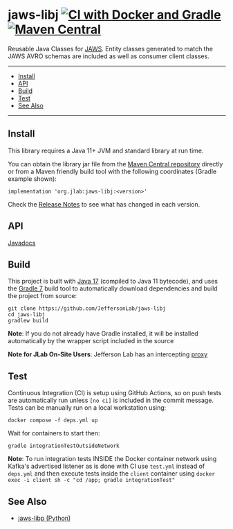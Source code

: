# jaws-libj [![CI with Docker and Gradle](https://github.com/JeffersonLab/jaws-libj/actions/workflows/ci.yml/badge.svg?branch=main)](https://github.com/JeffersonLab/jaws-libj/actions/workflows/ci.yml) [![Maven Central](https://badgen.net/maven/v/maven-central/org.jlab/jaws-libj)](https://repo1.maven.org/maven2/org/jlab/jaws-libj/)
Reusable Java Classes for [JAWS](https://github.com/JeffersonLab/jaws).  Entity classes generated to match the JAWS AVRO schemas are included as well as consumer client classes.

---
 - [Install](https://github.com/JeffersonLab/jaws-libj#install)   
 - [API](https://github.com/JeffersonLab/jaws-libj#api)    
 - [Build](https://github.com/JeffersonLab/jaws-libj#build)
 - [Test](https://github.com/JeffersonLab/jaws-libj#test)
 - [See Also](https://github.com/JeffersonLab/jaws-libj#see-also)
---

## Install

This library requires a Java 11+ JVM and standard library at run time.

You can obtain the library jar file from the [Maven Central repository](https://repo1.maven.org/maven2/org/jlab/jaws-libj/) directly or from a Maven friendly build tool with the following coordinates (Gradle example shown):
```
implementation 'org.jlab:jaws-libj:<version>'
```
Check the [Release Notes](https://github.com/JeffersonLab/jaws-libj/releases) to see what has changed in each version.  

## API
[Javadocs](https://jeffersonlab.github.io/jaws-libj)

## Build
This project is built with [Java 17](https://adoptium.net/) (compiled to Java 11 bytecode), and uses the [Gradle 7](https://gradle.org/) build tool to automatically download dependencies and build the project from source:

```
git clone https://github.com/JeffersonLab/jaws-libj
cd jaws-libj
gradlew build
```
**Note**: If you do not already have Gradle installed, it will be installed automatically by the wrapper script included in the source

**Note for JLab On-Site Users**: Jefferson Lab has an intercepting [proxy](https://gist.github.com/slominskir/92c25a033db93a90184a5994e71d0b78)

## Test
Continuous Integration (CI) is setup using GitHub Actions, so on push tests are automatically run unless `[no ci]` is included in the commit message.   Tests can be manually run on a local workstation using:
```
docker compose -f deps.yml up
```
Wait for containers to start then:
```
gradle integrationTestOutsideNetwork
```
**Note**: To run integration tests INSIDE the Docker container network using Kafka's advertised listener as is done with CI use `test.yml` instead of `deps.yml` and then execute tests inside the `client` container using `docker exec -i client sh -c "cd /app; gradle integrationTest"`

## See Also
- [jaws-libp (Python)](https://github.com/JeffersonLab/jaws-libp)

